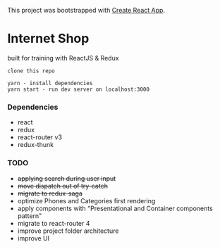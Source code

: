 This project was bootstrapped with [Create React App](https://github.com/facebookincubator/create-react-app).

# Internet Shop

built for training with ReactJS & Redux

```
clone this repo

yarn - install dependencies
yarn start - run dev server on localhost:3000
```

### Dependencies

* react
* redux
* react-router v3
* redux-thunk

### TODO

* ~~applying search during user input~~
* ~~move dispatch out of try-catch~~
* ~~migrate to redux-saga~~
* optimize Phones and Categories first rendering
* apply components with "Presentational and Container components pattern"
* migrate to react-router 4
* improve project folder architecture
* improve UI
